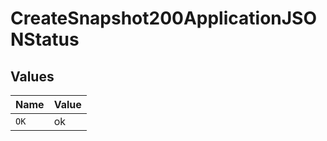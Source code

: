 # CreateSnapshot200ApplicationJSONStatus


## Values

| Name  | Value |
| ----- | ----- |
| `OK`  | ok    |